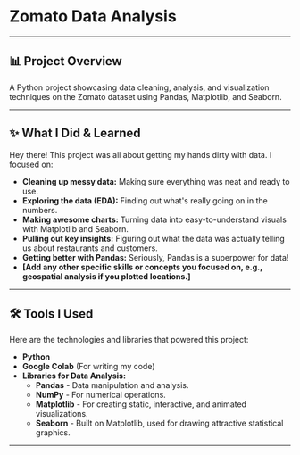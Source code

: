 # Zomato Data Analysis

---

## 📊 Project Overview

A Python project showcasing data cleaning, analysis, and visualization techniques on the Zomato dataset using Pandas, Matplotlib, and Seaborn.

---

## ✨ What I Did & Learned

Hey there! This project was all about getting my hands dirty with data. I focused on:

* **Cleaning up messy data:** Making sure everything was neat and ready to use.
* **Exploring the data (EDA):** Finding out what's really going on in the numbers.
* **Making awesome charts:** Turning data into easy-to-understand visuals with Matplotlib and Seaborn.
* **Pulling out key insights:** Figuring out what the data was actually telling us about restaurants and customers.
* **Getting better with Pandas:** Seriously, Pandas is a superpower for data!
* **[Add any other specific skills or concepts you focused on, e.g., geospatial analysis if you plotted locations.]**

---

## 🛠️ Tools I Used

Here are the technologies and libraries that powered this project:

* **Python**
* **Google Colab** (For writing my code)
* **Libraries for Data Analysis:**
    * **Pandas** - Data manipulation and analysis.
    * **NumPy** - For numerical operations.
    * **Matplotlib** - For creating static, interactive, and animated visualizations.
    * **Seaborn** - Built on Matplotlib, used for drawing attractive statistical graphics.

---
